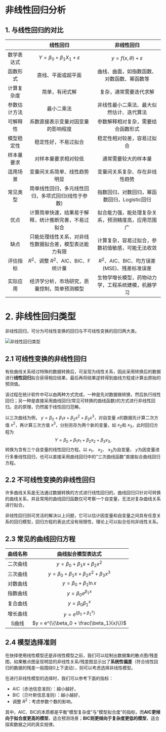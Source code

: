 # 非线性回归分析
## 1. 与线性回归的对比
|        | 线性回归 | 非线性回归 |
|:-------:|:------:|:---------:|
| 数学表达式 | $Y = \beta_0 + \beta_1 X_1 + \varepsilon$| $y = f(x, \theta) + \varepsilon$|
| 函数形式 | 直线、平面或超平面 | 曲线、曲面，如指数函数、对数函数、幂函数等 |
| 计算复杂度 | 简单，有闭式解 | 复杂，通常需要迭代求解 |
| 参数估计方法 | 最小二乘法 | 非线性最小二乘法、最大似然估计、迭代算法 |
| 可解释性 | 系数直接表示变量对因变量的影响程度 | 参数解释相对复杂，需要结合函数形式 |
| 模型稳定性 | 稳定性好，不易过拟合 | 稳定性相对较差，容易过拟合 |
| 样本量要求 | 对样本量要求相对较低 | 通常需要较大的样本量 |
| 适用场景 | 变量间关系简单、线性趋势明显 | 变量间关系复杂、存在非线性趋势 |
| 常见类型 | 简单线性回归，多元线性回归，多项式回归(线性于参数) | 指数回归，对数回归，幂函数回归，Logistic回归 |
| 优点 | 计算简单快速，结果易于解释，统计推断完善，不易过拟合 | 拟合能力强，能处理复杂关系，预测精度高，应用范围广 |
| 缺点 | 只能处理线性关系，对非线性数据拟合差，模型表达能力有限 | 计算复杂，容易过拟合，参数初值敏感，可能无法收敛 |
| 评估指标 | $R^2$、调整 $R^2$、AIC、BIC、F统计量 | $R^2$、AIC、BIC、均方误差(MSE)、残差标准误差 |
| 实际应用 | 经济学分析，市场研究，质量控制，简单预测模型 | 生物学增长模型，药物动力学，工程系统建模，机器学习 |

# 2. 非线性回归类型

非线性回归，可分为可线性变换的回归与不可线性变换的回归两大类。

![非线性回归类型](https://pic2.zhimg.com/v2-3730c0623f4ae713e6b0b7fee82d0057_r.jpg)

## 2.1 可线性变换的非线性回归
有些曲线关系经过特殊的数据转换后，可呈现为线性关系，因此采用转换后的数据进行**线性回归**拟合获得相应结果，最后再将结果逆转得到曲线方程或计算出原始的预测值。

该过程在统计软件中可以由两种方式完成，一种是先对数据做转换，然后执行线性回归；另一种是直接采用曲线回归(常见可转换的曲线函数)的方式进行非线性回归。总的原理，仍然属于线性回归范畴。

以三次曲线为例， $y = \beta_0 + \beta_1 x + \beta_2 x^2 + \beta_3 x^3$，对自变量 $x$的数据先计算二次方值 $x^2$，再计算三次方值 $x^3$，分别另存为两个新的变量，如 $x_2$和 $x_3$，此时回归方程为
$$Y = \beta_0 + \beta_1 x_1 + \beta_2 x_2 + \beta_3 x_3,$$
转换为含有三个自变量的线性回归方程。以 $x_1$、 $x_2$、 $x_3$为自变量， $y$为因变量进行多重线性回归，也可以直接采用曲线回归中的“三次曲线函数”直接拟合曲线回归方程。

## 2.2 不可线性变换的非线性回归
许多曲线关系是无法通过数据转换的方式进行线性回归的，曲线回归只针对可转换的曲线关系，并且常用的曲线回归函数仅可考察一个自变量，无法对复杂曲线关系进行拟合。

非线性回归则可灵活的解决以上问题，它可以估计因变量和自变量之间具有任意关系的回归模型，回归方程的表达式没有局限性，理论上可以拟合任何非线性关系。

## 2.3 常见的曲线回归方程
| 曲线名称 | 曲线拟合模型表达式 |
|:--------:|:---------------------------------:|
| 二次曲线 | $y = \beta_0 + \beta_1 x + \beta_2 x^2$ |
| 三次曲线 | $y = \beta_0 + \beta_1 x + \beta_2 x^2 + \beta_3 x^3$ |
| 对数曲线 | $y = \beta_0 + \beta_1 \ln x$ |
| 指数曲线 | $y = \beta_0 e^{\beta_1 x}$ |
| 复合曲线 | $y = \beta_0 \beta_1^x$ |
| 增长曲线 | $y = e^{\{\beta_0 + \beta_1^x\}}$ |
| S曲线 | $y = e^{\{\beta_0 + \frac{\beta_1}{x}\}}$ |

## 2.4 模型选择准则
在抉择使用线性模型还是非线性模型之前，我们可以绘制出数据集的散点图/残差图，如果散点图呈现明显的非线性关系/残差图显示出了**系统性偏差**（符合线性回归的数据的残差一般围绕0上下波动），则可以考虑选择非线性模型。

在进行非线性模型的选择时，我们可以参考下面的指标：
- AIC（赤池信息准则）：越小越好，
- BIC（贝叶斯信息准则）：越小越好，
- 调整 $R^2$：考虑参数个数的影响，

其中，AIC、BIC的本质都是平衡“模型复杂度”与“模型拟合度”的指标，而**AIC更倾向于拟合度更高的模型**，适合预测场景；**BIC则更倾向于复杂度更低的模型**，适合探索数据之间的真实规律。
<!--stackedit_data:
eyJoaXN0b3J5IjpbLTEyMDEzNzQxNzJdfQ==
-->